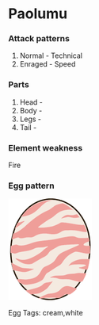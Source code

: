 # Paolumu

### Attack patterns
1. Normal - Technical
2. Enraged - Speed

### Parts
1. Head - 
2. Body - 
3. Legs - 
4. Tail - 

### Element weakness
Fire 

### Egg pattern
![image info](../assets/paolumu.png)

Egg Tags: cream,white